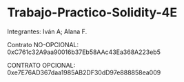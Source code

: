 # Trabajo-Practico-Solidity-4E

Integrantes: Iván A; Alana F.

Contrato NO-OPCIONAL: 0xC761c32A9aa90016b37Eb58AAc43Ea368A223eb5

CONTRATO OPCIONAL: 0xe7E76AD367daa1985AB2DF30dD97e888858ea009
